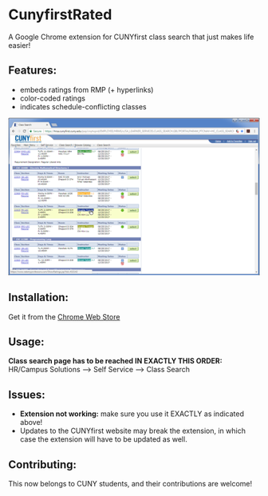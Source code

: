 # CunyfirstRated
A Google Chrome extension for CUNYfirst class search that just makes life easier!  

## Features:
- embeds ratings from RMP (+ hyperlinks)
- color-coded ratings
- indicates schedule-conflicting classes 

![snaphshot.png](https://github.com/sam46/CunyfirstRated/blob/master/snaphshot.png)

## Installation:
Get it from the [Chrome Web Store](https://chrome.google.com/webstore/detail/cunyfirstrated/kbibcfhenkdabfpojpidmjfkplinlldc?hl=en)

## Usage: 
**Class search page has to be reached IN EXACTLY THIS ORDER:**  
HR/Campus Solutions --> Self Service --> Class Search 

## Issues:
- **Extension not working:** make sure you use it EXACTLY as indicated above!
- Updates to the CUNYfirst website may break the extension, in which case the extension will have to be updated as well.

## Contributing:
This now belongs to CUNY students, and their contributions are welcome!


